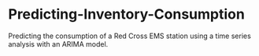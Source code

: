 # Predicting-Inventory-Consumption
Predicting the consumption of a Red Cross EMS station using a time series analysis with an ARIMA model.
